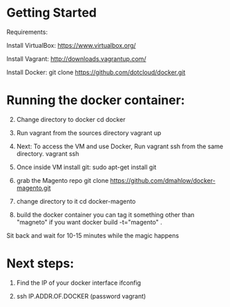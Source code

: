 Getting Started
========================

Requirements:

Install VirtualBox:
https://www.virtualbox.org/

Install Vagrant:
http://downloads.vagrantup.com/

Install Docker:
git clone https://github.com/dotcloud/docker.git


Running the docker container:
========================

2. Change directory to docker
cd docker

3. Run vagrant from the sources directory
vagrant up

4. Next: To access the VM and use Docker, Run vagrant ssh from the same directory.
vagrant ssh

5. Once inside VM install git: 
sudo apt-get install git

6. grab the Magento repo
git clone https://github.com/dmahlow/docker-magento.git

7. change directory to it
cd docker-magento

8. build the docker container you can tag it something other than "magneto" if you want
docker build -t="magento" .

Sit back and wait for 10-15 minutes while the magic happens

Next steps:
========================

1. Find the IP of your docker interface
ifconfig

2. ssh IP.ADDR.OF.DOCKER (password vagrant)

